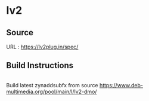 # lv2

## Source
URL : https://lv2plug.in/spec/

## Build Instructions
```sh
```

Build latest zynaddsubfx from source https://www.deb-multimedia.org/pool/main/l/lv2-dmo/
